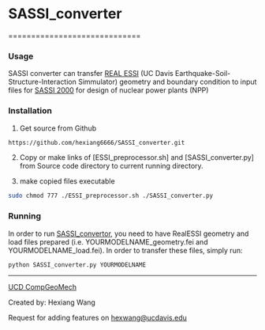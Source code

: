 # SASSI_converter
=============================

### Usage

SASSI converter can transfer [REAL ESSI](http://sokocalo.engr.ucdavis.edu/~jeremic/Real_ESSI_Simulator/) (UC Davis Earthquake-Soil-Structure-Interaction Simmulator) geometry and boundary condition to input files for [SASSI 2000](http://mtrassoc.com/mtrsassi/) for design of nuclear power plants (NPP)


### Installation

1) Get source from Github

```bash
https://github.com/hexiang6666/SASSI_converter.git
```

2) Copy or make links of [ESSI_preprocessor.sh] and [SASSI_converter.py] from Source code directory to current running directory.


3) make copied files executable

```bash
sudo chmod 777 ./ESSI_preprocessor.sh ./SASSI_converter.py
```

### Running

In order to run [SASSI_convertor](https://github.com/hexiang6666/SASSI_converter/), you need to have RealESSI geometry and load files prepared (i.e. YOURMODELNAME_geometry.fei and YOURMODELNAME_load.fei). In order to transfer these files, simply run:


```bash
python SASSI_converter.py YOURMODELNAME
```


---
[UCD CompGeoMech](http://sokocalo.engr.ucdavis.edu/~jeremic/)

Created by: Hexiang Wang

Request for adding features on hexwang@ucdavis.edu


